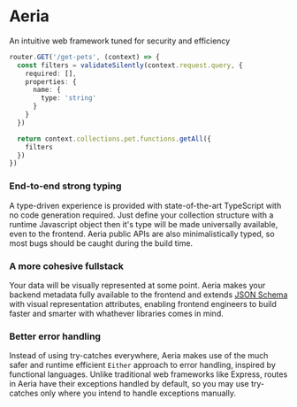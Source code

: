 # Aeria

An intuitive web framework tuned for security and efficiency

```typescript
router.GET('/get-pets', (context) => {
  const filters = validateSilently(context.request.query, {
    required: [],
    properties: {
      name: {
        type: 'string'
      }
    }
  })

  return context.collections.pet.functions.getAll({
    filters
  })
})
```

### End-to-end strong typing

A type-driven experience is provided with state-of-the-art TypeScript with no code generation required. Just define your collection structure with a runtime Javascript object then it's type will be made universally available, even to the frontend. Aeria public APIs are also minimalistically typed, so most bugs should be caught during the build time.

### A more cohesive fullstack

Your data will be visually represented at some point. Aeria makes your backend metadata fully available to the frontend and extends [JSON Schema](https://json-schema.org/) with visual representation attributes, enabling frontend engineers to build faster and smarter with whathever libraries comes in mind.

### Better error handling

Instead of using try-catches everywhere, Aeria makes use of the much safer and runtime efficient `Either` approach to error handling, inspired by functional languages. Unlike traditional web frameworks like Express, routes in Aeria have their exceptions handled by default, so you may use try-catches only where you intend to handle exceptions manually.

